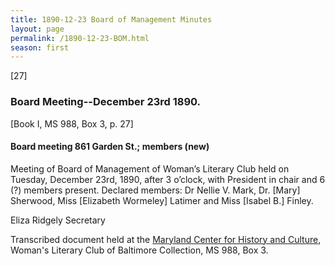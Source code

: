 ```yaml
---
title: 1890-12-23 Board of Management Minutes
layout: page
permalink: /1890-12-23-BOM.html
season: first
---
```


<style>
    .container{
        font-size:1.4em;
    }
</style>
[27]

### Board Meeting--December 23rd 1890.
[Book I, MS 988, Box 3, p. 27]

#### Board meeting 861 Garden St.; members (new)

Meeting of Board of Management of Woman’s Literary Club held on Tuesday, December 23rd, 1890, after 3 o’clock, with President in chair and 6 (?) members present. Declared members: Dr Nellie V. Mark, Dr. [Mary] Sherwood, Miss [Elizabeth Wormeley] Latimer and Miss [Isabel B.] Finley.

Eliza Ridgely
Secretary

Transcribed document held at the [Maryland Center for History and Culture](http://mdhs.org/), Woman's Literary Club of Baltimore Collection, MS 988, Box 3. 